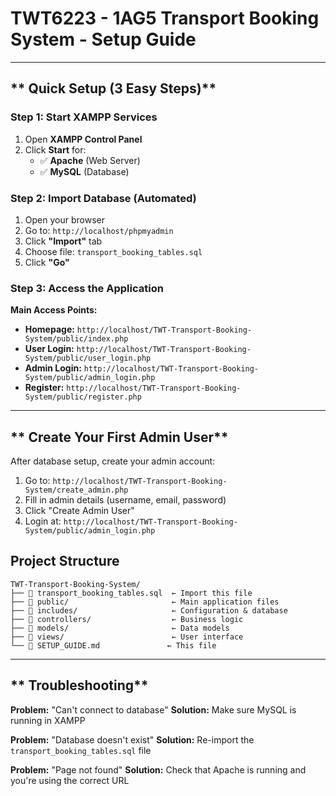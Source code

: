 # TWT6223 - 1AG5 Transport Booking System - Setup Guide

---

## ** Quick Setup (3 Easy Steps)**

### **Step 1: Start XAMPP Services**
1. Open **XAMPP Control Panel**
2. Click **Start** for:
   - ✅ **Apache** (Web Server)
   - ✅ **MySQL** (Database)

### **Step 2: Import Database (Automated)**
1. Open your browser
2. Go to: `http://localhost/phpmyadmin`
3. Click **"Import"** tab
4. Choose file: `transport_booking_tables.sql`
5. Click **"Go"**

### **Step 3: Access the Application**

**Main Access Points:**
- **Homepage:** `http://localhost/TWT-Transport-Booking-System/public/index.php`
- **User Login:** `http://localhost/TWT-Transport-Booking-System/public/user_login.php`
- **Admin Login:** `http://localhost/TWT-Transport-Booking-System/public/admin_login.php`
- **Register:** `http://localhost/TWT-Transport-Booking-System/public/register.php`

---

## ** Create Your First Admin User**

After database setup, create your admin account:
1. Go to: `http://localhost/TWT-Transport-Booking-System/create_admin.php`
2. Fill in admin details (username, email, password)
3. Click "Create Admin User"
4. Login at: `http://localhost/TWT-Transport-Booking-System/public/admin_login.php`

## **Project Structure**
```
TWT-Transport-Booking-System/
├── 📄 transport_booking_tables.sql  ← Import this file
├── 📁 public/                       ← Main application files
├── 📁 includes/                     ← Configuration & database
├── 📁 controllers/                  ← Business logic
├── 📁 models/                       ← Data models
├── 📁 views/                        ← User interface
└── 📄 SETUP_GUIDE.md               ← This file
```

---

## ** Troubleshooting**

**Problem:** "Can't connect to database"
**Solution:** Make sure MySQL is running in XAMPP

**Problem:** "Database doesn't exist"
**Solution:** Re-import the `transport_booking_tables.sql` file

**Problem:** "Page not found"
**Solution:** Check that Apache is running and you're using the correct URL